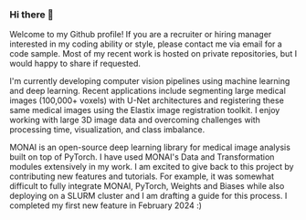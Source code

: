 ### Hi there 👋

Welcome to my Github profile! If you are a recruiter or hiring manager interested in my coding ability or style, please contact me via email for a code sample. Most of my recent work is hosted on private repositories, but I would happy to share if requested.

I'm currently developing computer vision pipelines using machine learning and deep learning. Recent applications include segmenting large medical images (100,000+ voxels) with U-Net architectures and registering these same medical images using the Elastix image registration toolkit. I enjoy working with large 3D image data and overcoming challenges with processing time, visualization, and class imbalance.

MONAI is an open-source deep learning library for medical image analysis built on top of PyTorch. I have used MONAI's Data and Transformation modules extensively in my work. I am excited to give back to this project by contributing new features and tutorials. For example, it was somewhat difficult to fully integrate MONAI, PyTorch, Weights and Biases while also deploying on a SLURM cluster and I am drafting a guide for this process. I completed my first new feature in February 2024 :)

